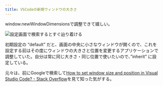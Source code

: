 ```yaml
---
title: VSCodeの新規ウィンドウの大きさ
---
```

window.newWindowDimensionsで調整できて嬉しい。

![](https://lh3.googleusercontent.com/docs/ADP-6oF2hZFITaheBU0jod36Ee2nFBlPScbbfgMOhSPNSbWPAMhZoSUvcAE943ykxQCdc1SGeTTDbvCDh2xg8Gq5JXZ-BQPCRnp9zM7vMqngB6xl364m0d24Gf7YP8_2RT6Ii5BW97R10fSKAKRMC8Ka7YuO-R2uIonDNhiFi0A3uvdEqFyHRnxe8DGQcjWnBJQASUOE2hCEWlYtohI8V8qHAj2FkBXLxhG5_K2e7ZNAR-gziL2jnttdrTQbEFJtWa3Ktfq8SI4ZsxwOrTTnCSZOmAJLNyFXQF-jx8T_ntMX6oNRvpLj27ZcvkO3YWBjlr2VMMFE7ApXDwrILJXlhWYJQzJ0gIY11sHVIdJaQUubGV3c9-ASmXsRHGo9AJcYnHaav5Y8Ieb2cihiFElCEhxu9Waw54UToaqu2cXubKpPt2RTHbOrlWbojY38zndNWBB6HsHvHECyHMpomuoj5EV7JWeNkEhmkP25-edqwnPJaIWe0ulK_Lpky3pxGNo-Cjf7ENibq8bWUOxcC9QSDoOkJAL4pGR8M_rCR0NvAkKCTOiNz-59JOOgrBC5pka_rLWo77epWR2sv-AfhBuUTG0QWXdsc99Sv7h0u3vUDJXF8ntswSIzCpTVPBha6qS5Nw6oco5eA38uzvLAKu2Bch4WeTIe_6ltcelHdf4Q8Nz-PaXo_mv041i4aaZtu4BBRjWiM3KS822F8ctI5MLeo9J1ntfwh6oRReU043yT9jaZfujPt1a1QXXjJjL7KltTsEAyAJ7JgM1TfawNPjfrGGgm1ewuvZFutAmRQIo5ZFeX2vmX3QCQaId8tH-aivtJHWw6_QN-LZNiVawTXrUF4-zdPgisfC-xpnrUvH6yxw-acJqU22GAWce8en4tO_-HIuh6e3KwtoUZfVSBI35YFqzSQrsCP0zza3wwC4a_RsaLPoWh43_gX54QCBti4yt81vfZVqMEeutMBVmtnUlbbTzO9vSZ2DXlpO7ksG1fNNTCv6Thkwx2vKX1zwLgWuXu3cHL-ZMZQ7UAvQfEuBCmPsQ1ied1JFl0ebp9Qy2cjnCwQIQetIwpm1RJxF7PML662BoypNUG8b9UAR7U_asbtS0tdqJcStHbKmP_JBf3TNsL7V6gFBj1Rf6pVbuam-tJsx1jMB6Mza_E0-vndWCPPfej_xxQqGpTGwm_fPPo-i2UuoKoJb1XcybfZ3E8MxQ4pZylvQ1p4yhwIp84wiEy44NbyuCwK895CyyrW4VlRRd90S1Kc8VrzA "設定画面で検索するとすぐ辿り着ける")

初期設定の “default” だと、画面の中央に小さなウィンドウが開くので、これを設定する前はその度にウィンドウの大きさと位置を変更するアプリケーションで調整していた。自分は常に同じ大きさ・同じ位置で使いたいので、”inherit” に設定している。

元々は、前にGoogleで検索して[How to set window size and position in Visual Studio Code? - Stack Overflow](https://stackoverflow.com/questions/44412233/how-to-set-window-size-and-position-in-visual-studio-code)を見て知った気がする。
